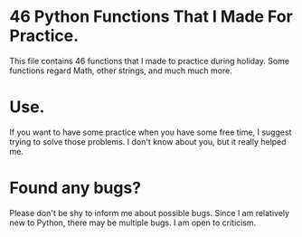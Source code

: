 # 46 Python Functions That I Made For Practice.

This file contains 46 functions that I made to practice during holiday. Some functions regard
Math, other strings, and much much more.

# Use.

If you want to have some practice when you have some free time, I suggest trying to solve those
problems. I don't know about you, but it really helped me.

# Found any bugs?

Please don't be shy to inform me about possible bugs. Since I am relatively new  to Python, there
may be multiple bugs. I am open to criticism.
